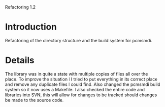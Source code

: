 Refactoring 1.2

# Introduction #

Refactoring of the directory structure and the build system for pcmsmdi.

# Details #

The library was in quite a state with multiple copies of files all over the place. To improve the situation I I tried to put everything in its correct place and remove any duplicate files I could find. Also changed the pcmsmdi build system so it now uses a Makefile. I also checked the entire code and libraries into SVN, this will allow for changes to be tracked should changes be made to the source code.